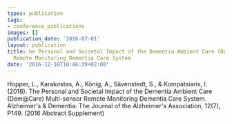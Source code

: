 ```yaml
---
types: publication
tags:
- conference_publications
images: []
publication_date: '2016-07-01'
layout: publication
title: he Personal and Societal Impact of the Dementia Ambient Care (Dem@Care) Multi-sensor
  Remote Monitoring Dementia Care System
date: '2016-12-16T10:46:39+02:00'
---
```

<p>Hopper, L., Karakostas, A., König, A., Sävenstedt, S., &amp; Kompatsiaris, I. (2016). The Personal and Societal Impact of the Dementia Ambient Care (Dem@Care) Multi-sensor Remote Monitoring Dementia Care System. Alzheimer's &amp; Dementia: The Journal of the Alzheimer's Association, 12(7), P149. (2016 Abstract Supplement)</p>
<style type="text/css">
p.p1 {margin: 0.0px 0.0px 0.0px 0.0px; font: 12.0px Helvetica}</style>
